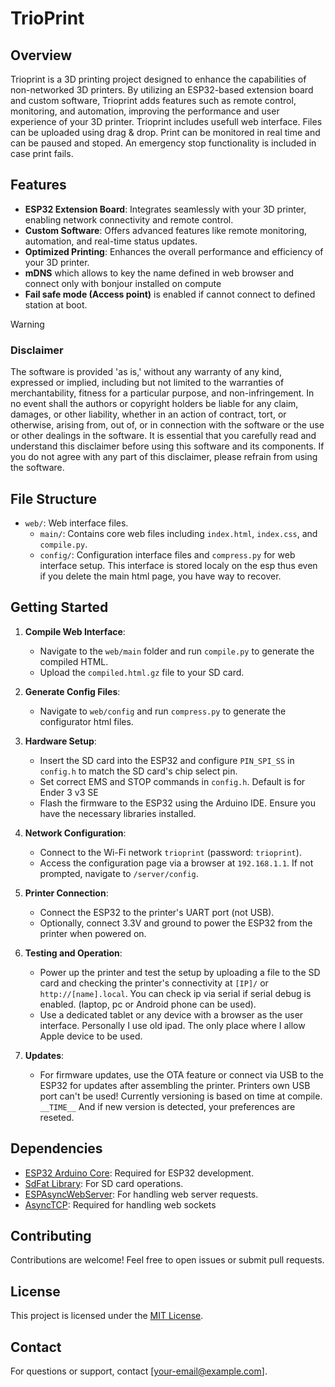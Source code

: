 # TrioPrint

## Overview
Trioprint is a 3D printing project designed to enhance the capabilities of non-networked 3D printers. By utilizing an ESP32-based extension board and custom software, Trioprint adds features such as remote control, monitoring, and automation, improving the performance and user experience of your 3D printer. Trioprint includes usefull web interface. Files can be uploaded using drag & drop. Print can be monitored in real time and can be paused and stoped. An emergency stop functionality is included in case print fails.

## Features
- **ESP32 Extension Board**: Integrates seamlessly with your 3D printer, enabling network connectivity and remote control.
- **Custom Software**: Offers advanced features like remote monitoring, automation, and real-time status updates.
- **Optimized Printing**: Enhances the overall performance and efficiency of your 3D printer.
- **mDNS** which allows to key the name defined in web browser and connect only with bonjour installed on compute
- **Fail safe mode (Access point)** is enabled if cannot connect to defined station at boot.

> [!WARNING]
>### Disclaimer
> The software is provided 'as is,' without any warranty of any kind, expressed or implied, including but not limited to the warranties of merchantability, fitness for a particular purpose, and non-infringement. In no event shall the authors or copyright holders be liable for any claim, damages, or other liability, whether in an action of contract, tort, or otherwise, arising from, out of, or in connection with the software or the use or other dealings in the software.
>It is essential that you carefully read and understand this disclaimer before using this software and its components. If you do not agree with any part of this disclaimer, please refrain from using the software.  


## File Structure
- `web/`: Web interface files.
  - `main/`: Contains core web files including `index.html`, `index.css`, and `compile.py`.
  - `config/`: Configuration interface files and `compress.py` for web interface setup. This interface is stored localy on the esp thus even if you delete the main html page, you have way to recover.

## Getting Started

1. **Compile Web Interface**:
   - Navigate to the `web/main` folder and run `compile.py` to generate the compiled HTML.
   - Upload the `compiled.html.gz` file to your SD card.

2. **Generate Config Files**:
   - Navigate to `web/config` and run `compress.py` to generate the  configurator html files.

3. **Hardware Setup**:
   - Insert the SD card into the ESP32 and configure `PIN_SPI_SS` in `config.h` to match the SD card's chip select pin.
   - Set correct EMS and STOP commands in `config.h`. Default is for Ender 3 v3 SE
   - Flash the firmware to the ESP32 using the Arduino IDE. Ensure you have the necessary libraries installed.

4. **Network Configuration**:
   - Connect to the Wi-Fi network `trioprint` (password: `trioprint`).
   - Access the configuration page via a browser at `192.168.1.1`. If not prompted, navigate to `/server/config`.

5. **Printer Connection**:
   - Connect the ESP32 to the printer's UART port (not USB).
   - Optionally, connect 3.3V and ground to power the ESP32 from the printer when powered on.

6. **Testing and Operation**:
   - Power up the printer and test the setup by uploading a file to the SD card and checking the printer's connectivity at `[IP]/` or `http://[name].local`. You can check ip via serial if serial debug is enabled. (laptop, pc or Android phone can be used).
   - Use a dedicated tablet or any device with a browser as the user interface. Personally I use old ipad. The only place where I allow Apple device to be used.

7. **Updates**:
   - For firmware updates, use the OTA feature or connect via USB to the ESP32 for updates after assembling the printer. Printers own USB port can't be used! Currently versioning is based on time at compile. `__TIME__` And if new version is detected, your preferences are reseted. 

## Dependencies
- [ESP32 Arduino Core](https://github.com/espressif/arduino-esp32): Required for ESP32 development.
- [SdFat Library](https://github.com/greiman/SdFat): For SD card operations.
- [ESPAsyncWebServer](https://github.com/me-no-dev/ESPAsyncWebServer): For handling web server requests.
- [AsyncTCP](https://github.com/ESP32Async/AsyncTCP): Required for handling web sockets

## Contributing
Contributions are welcome! Feel free to open issues or submit pull requests.

## License
This project is licensed under the [MIT License](LICENSE).

## Contact
For questions or support, contact [your-email@example.com].
